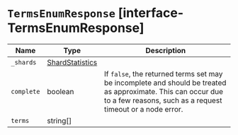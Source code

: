 # `TermsEnumResponse` [interface-TermsEnumResponse]

| Name | Type | Description |
| - | - | - |
| `_shards` | [ShardStatistics](./ShardStatistics.md) | &nbsp; |
| `complete` | boolean | If `false`, the returned terms set may be incomplete and should be treated as approximate. This can occur due to a few reasons, such as a request timeout or a node error. |
| `terms` | string[] | &nbsp; |
